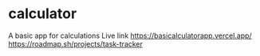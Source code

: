 # calculator
A basic app for calculations
Live link https://basicalculatorapp.vercel.app/
https://roadmap.sh/projects/task-tracker
